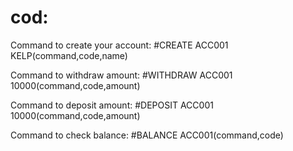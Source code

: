# cod:
Command to create your account: #CREATE ACC001 KELP(command,code,name)

Command to withdraw amount: #WITHDRAW ACC001 10000(command,code,amount)

Command to deposit amount: #DEPOSIT ACC001 10000(command,code,amount)

Command to check balance: #BALANCE ACC001(command,code)
